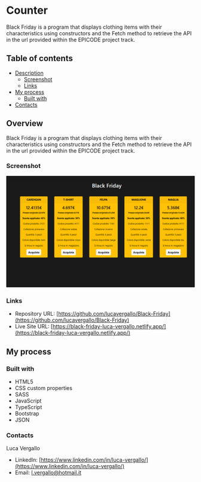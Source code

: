 # Counter
Black Friday is a program that displays clothing items with their characteristics using constructors and the Fetch method to retrieve the API in the url provided within the EPICODE project track.

## Table of contents

- [Description](#overview)
  - [Screenshot](#screenshot)
  - [Links](#links)
- [My process](#my-process)
  - [Built with](#built-with)
- [Contacts](#contacts)



## Overview

Black Friday is a program that displays clothing items with their characteristics using constructors and the Fetch method to retrieve the API in the url provided within the EPICODE project track.

### Screenshot

![](./asset/IMG/black-friday.png)



### Links

- Repository URL: [https://github.com/lucavergallo/Black-Friday](https://github.com/lucavergallo/Black-Friday)
- Live Site URL: [https://black-friday-luca-vergallo.netlify.app/](https://black-friday-luca-vergallo.netlify.app/)

## My process

### Built with

- HTML5
- CSS custom properties
- SASS
- JavaScript
- TypeScript
- Bootstrap
- JSON


### Contacts

Luca Vergallo

- LinkedIn: [https://www.linkedin.com/in/luca-vergallo/](https://www.linkedin.com/in/luca-vergallo/)
- Email: l.vergallo@hotmail.it
